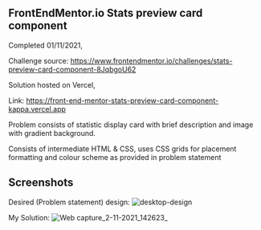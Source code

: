 ## FrontEndMentor.io Stats preview card component


Completed 01/11/2021,

Challenge source: https://www.frontendmentor.io/challenges/stats-preview-card-component-8JqbgoU62

Solution hosted on Vercel,

 Link: https://front-end-mentor-stats-preview-card-component-kappa.vercel.app

Problem consists of statistic display card with brief description and image with gradient background.

Consists of intermediate HTML & CSS, uses CSS grids for placement formatting and colour scheme as provided in problem statement



## Screenshots

Desired (Problem statement) design:
![desktop-design](https://user-images.githubusercontent.com/73192810/139816059-955b8e6b-44a1-4e3f-8de5-778f42db02f0.jpg)

My Solution:
![Web capture_2-11-2021_142623_](https://user-images.githubusercontent.com/73192810/139816085-ea333a56-b1fc-463f-938c-9694d54d977b.jpeg)
